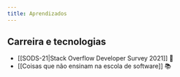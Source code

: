```yaml
---
title: Aprendizados
---
```


## Carreira e tecnologias
- [[SODS-21|Stack Overflow Developer Survey 2021]] 🔗
- [[Coisas que não ensinam na escola de software]] 📚
